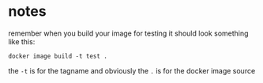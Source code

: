 # notes

remember when you build your image for testing it should look something like this:

```
docker image build -t test .
```
the `-t` is for the tagname and 
obviously the `.` is for the docker image source 
